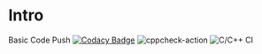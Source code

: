# Intro
Basic Code Push
[![Codacy Badge](https://app.codacy.com/project/badge/Grade/0c5560b46e5545ceaaf149411c73fb38)](https://www.codacy.com/manual/stepin104251/Intro?utm_source=github.com&amp;utm_medium=referral&amp;utm_content=stepin104251/Intro&amp;utm_campaign=Badge_Grade)
![cppcheck-action](https://github.com/stepin104251/Intro/workflows/cppcheck-action/badge.svg)
![C/C++ CI](https://github.com/stepin104251/Intro/workflows/C/C++%20CI/badge.svg)
